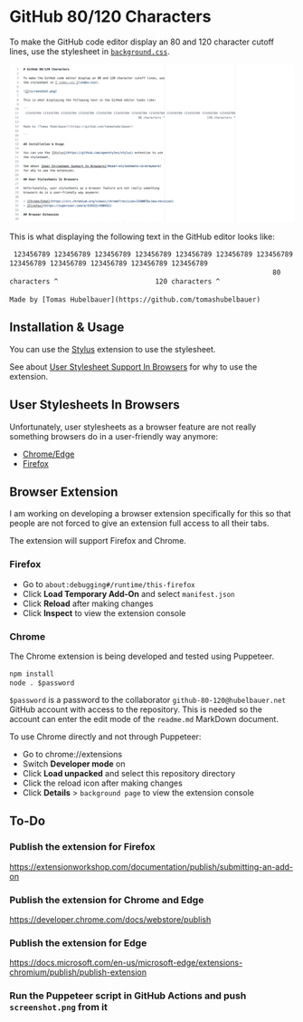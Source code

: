 # GitHub 80/120 Characters

To make the GitHub code editor display an 80 and 120 character cutoff lines, use
the stylesheet in [`background.css`](background.css).

![](screenshot.png)

This is what displaying the following text in the GitHub editor looks like:

```
 123456789 123456789 123456789 123456789 123456789 123456789 123456789 123456789 123456789 123456789 123456789 123456789
                                                                 80 characters ^                        120 characters ^

Made by [Tomas Hubelbauer](https://github.com/tomashubelbauer)

```

## Installation & Usage

You can use the [Stylus](https://github.com/openstyles/stylus) extension to use
the stylesheet.

See about [User Stylesheet Support In Browsers](#user-stylesheets-in-browsers)
for why to use the extension.

## User Stylesheets In Browsers

Unfortunately, user stylesheets as a browser feature are not really something
browsers do in a user-friendly way anymore:

- [Chrome/Edge](https://src.chromium.org/viewvc/chrome?revision=234007&view=revision)
- [Firefox](https://superuser.com/a/319322/490452)

## Browser Extension

I am working on developing a browser extension specifically for this so that
people are not forced to give an extension full access to all their tabs.

The extension will support Firefox and Chrome.

### Firefox

- Go to `about:debugging#/runtime/this-firefox`
- Click **Load Temporary Add-On** and select `manifest.json`
- Click **Reload** after making changes
- Click **Inspect** to view the extension console

### Chrome

The Chrome extension is being developed and tested using Puppeteer.

```
npm install
node . $password
```

`$password` is a password to the collaborator `github-80-120@hubelbauer.net`
GitHub account with access to the repository. This is needed so the account can
enter the edit mode of the `readme.md` MarkDown document.

To use Chrome directly and not through Puppeteer:

- Go to chrome://extensions
- Switch **Developer mode** on
- Click **Load unpacked** and select this repository directory
- Click the reload icon after making changes
- Click **Details** > `background page` to view the extension console

## To-Do

### Publish the extension for Firefox

https://extensionworkshop.com/documentation/publish/submitting-an-add-on

### Publish the extension for Chrome and Edge

https://developer.chrome.com/docs/webstore/publish

### Publish the extension for Edge

https://docs.microsoft.com/en-us/microsoft-edge/extensions-chromium/publish/publish-extension

### Run the Puppeteer script in GitHub Actions and push `screenshot.png` from it
